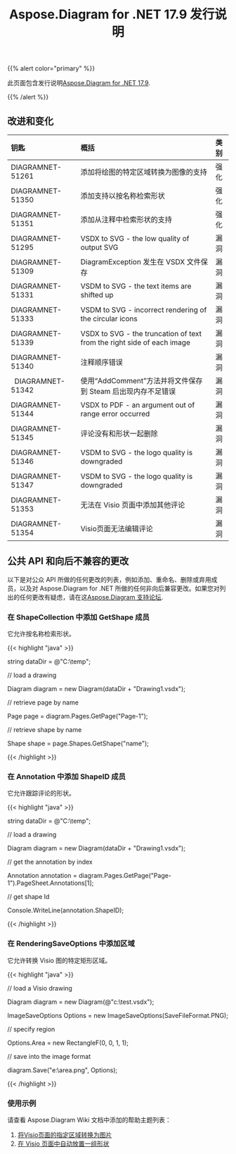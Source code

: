 ﻿---
title: Aspose.Diagram for .NET 17.9 发行说明
type: docs
weight: 40
url: /zh/net/aspose-diagram-for-net-17-9-release-notes/
---
{{% alert color="primary" %}} 

此页面包含发行说明[Aspose.Diagram for .NET 17.9](https://www.nuget.org/packages/Aspose.Diagram/17.9.0).

{{% /alert %}} 
## **改进和变化**

|**钥匙**|**概括**|**类别**|
|:- |:- |:- |
|DIAGRAMNET-51261|添加将绘图的特定区域转换为图像的支持|强化|
|DIAGRAMNET-51350|添加支持以按名称检索形状|强化|
|DIAGRAMNET-51351|添加从注释中检索形状的支持|强化|
|DIAGRAMNET-51295|VSDX to SVG - the low quality of output SVG|漏洞|
|DIAGRAMNET-51309|DiagramException 发生在 VSDX 文件保存|漏洞|
|DIAGRAMNET-51331|VSDM to SVG - the text items are shifted up|漏洞|
|DIAGRAMNET-51333|VSDM to SVG - incorrect rendering of the circular icons|漏洞|
|DIAGRAMNET-51339|VSDX to SVG - the truncation of text from the right side of each image|漏洞|
|DIAGRAMNET-51340|注释顺序错误|漏洞|
|` `DIAGRAMNET-51342|使用“AddComment”方法并将文件保存到 Steam 后出现内存不足错误|漏洞|
|DIAGRAMNET-51344|VSDX to PDF - an argument out of range error occurred|漏洞|
|DIAGRAMNET-51345|评论没有和形状一起删除|漏洞|
|DIAGRAMNET-51346|VSDM to SVG - the logo quality is downgraded|漏洞|
|DIAGRAMNET-51347|VSDM to SVG - the logo quality is downgraded|漏洞|
|DIAGRAMNET-51353|无法在 Visio 页面中添加其他评论|漏洞|
|DIAGRAMNET-51354|Visio页面无法编辑评论|漏洞|
## **公共 API 和向后不兼容的更改**
以下是对公众 API 所做的任何更改的列表，例如添加、重命名、删除或弃用成员，以及对 Aspose.Diagram for .NET 所做的任何非向后兼容更改。如果您对列出的任何更改有疑虑，请在这[Aspose.Diagram 支持论坛](https://forum.aspose.com/c/diagram/17).
### **在 ShapeCollection 中添加 GetShape 成员**
它允许按名称检索形状。

{{< highlight "java" >}}

 string dataDir = @"C:\temp\";

// load a drawing

Diagram diagram = new Diagram(dataDir + "Drawing1.vsdx");

// retrieve page by name

Page page = diagram.Pages.GetPage("Page-1");

// retrieve shape by name

Shape shape = page.Shapes.GetShape("name");

{{< /highlight >}}
### **在 Annotation 中添加 ShapeID 成员**
它允许跟踪评论的形状。

{{< highlight "java" >}}

 string dataDir = @"C:\temp\";

// load a drawing

Diagram diagram = new Diagram(dataDir + "Drawing1.vsdx");

// get the annotation by index

Annotation annotation = diagram.Pages.GetPage("Page-1").PageSheet.Annotations[1];

// get shape Id

Console.WriteLine(annotation.ShapeID);

{{< /highlight >}}
### **在 RenderingSaveOptions 中添加区域**
它允许转换 Visio 图的特定矩形区域。

{{< highlight "java" >}}

 // load a Visio drawing

Diagram diagram = new Diagram(@"c:\\test.vsdx");

ImageSaveOptions Options = new ImageSaveOptions(SaveFileFormat.PNG);

// specify region

Options.Area = new RectangleF(0, 0, 1, 1);

// save into the image format

diagram.Save("e:\\area.png", Options);

{{< /highlight >}}
### **使用示例**
请查看 Aspose.Diagram Wiki 文档中添加的帮助主题列表：

1. [将Visio页面的指定区域转换为图片](https://docs.aspose.com/diagram/net/working-with-images/#convert-specified-area-of-the-visio-page-to-an-image)
1. [在 Visio 页面中自动放置一组形状](/diagram/zh/net/auto-space-a-collection-of-shapes-in-the-visio-page/)
